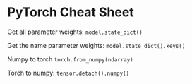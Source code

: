 # PyTorch Cheat Sheet

Get all parameter weights: `model.state_dict()`

Get the name parameter weights: `model.state_dict().keys()`

Numpy to torch `torch.from_numpy(ndarray)`

Torch to numpy: `tensor.detach().numpy()`
